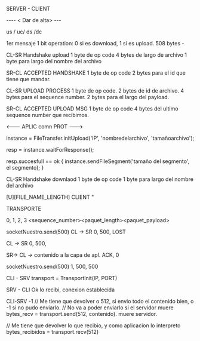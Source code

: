 SERVER   -   CLIENT

---- < Dar de alta>  ---

us / uc/ ds /dc

1er mensaje
1 bit operation: 0 si es download, 1 si es upload.
508 bytes -

CL-SR Handshake upload
1 byte de op code
4 bytes de largo de archivo
1 byte para largo del nombre del archivo
<nombre del archivo>

SR-CL ACCEPTED HANDSHAKE
1 byte de op code
2 bytes para el id que tiene que mandar.

CL-SR UPLOAD PROCESS
1 byte de op code.
2 bytes de id de archivo.
4 bytes para el sequence number.
2 bytes para el largo del payload.
<dynamic payload>

SR-CL ACCEPTED UPLOAD MSG
1 byte de op code
4 bytes del ultimo sequence number que recibimos.


<--- APLIC comn PROT ---> 

instance = FileTransfer.initUpload('IP', 'nombredelarchivo', 'tamañoarchivo');

resp = instance.waitForResponse();

resp.succesfull == ok  {
    instance.sendFileSegment('tamaño del segmento', el segmento);
}








CL-SR Handshake downlaod
1 byte de op code
1 byte para largo del nombre del archivo
<nombre del archivo>



[U][FILE_NAME_LENGTH]
CLIENT "



TRANSPORTE


0, 1, 2, 3
<sequence_number><paquet_length><paquet_payload>


socketNuestro.send(500)
CL -> SR
0, 500, <contenido>
LOST

CL -> SR
0, 500, <contenido>

SR-> CL
-> contenido a la capa de apl.
ACK, 0

socketNuestro.send(500)
1, 500, <contenido>
500

CLI - SRV
transport = TransportInit(IP, PORT)

SRV - CLI
Ok lo recibi, conexion establecida

CLI-SRV
-1
// Me tiene que devolver o 512, si envio todo el contenido bien, o -1 si no pudo enviarlo.
// No va a poder enviarlo si el servidor muere
bytes_recv = transport.send(512, contenido).
muere servidor.

// Me tiene que devolver lo que recibio, y como aplicacion lo interpreto
bytes_recibidos = transport.recv(512)



